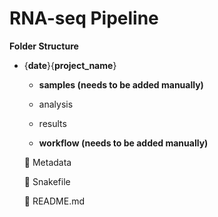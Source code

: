 # RNA-seq Pipeline

**Folder Structure**

- {**date**}{**project_name**}
    - **samples (needs to be added manually)**
        
        
    - analysis
        
        
    - results
        
        
    - **workflow (needs to be added manually)**
        
        
    
    📝 Metadata
    
    📝 Snakefile
    
    📝 README.md